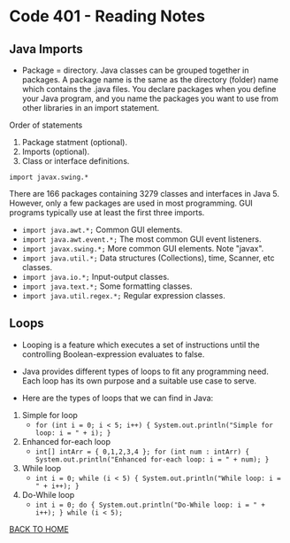 # Code 401 - Reading Notes

<!-- All references used were from Code 401 reading
assignment 02 -->

<!-- https://perso.ensta-paris.fr/~diam/java/online/notes-java/language/10basics/import.html -->
<!-- https://www.baeldung.com/java-loops -->

## Java Imports

- Package = directory. Java classes can be grouped together in packages. A package name is the same as the directory (folder) name which contains the .java files. You declare packages when you define your Java program, and you name the packages you want to use from other libraries in an import statement.

Order of statements
1. Package statment (optional).
2. Imports (optional).
3. Class or interface definitions.

`import javax.swing.*`

There are 166 packages containing 3279 classes and interfaces in Java 5. However, only a few packages are used in most programming. GUI programs typically use at least the first three imports.

- `import java.awt.*;`	Common GUI elements.
- `import java.awt.event.*;`	The most common GUI event listeners.
- `import javax.swing.*;`	More common GUI elements. Note "javax".
- `import java.util.*;`	Data structures (Collections), time, Scanner, etc classes.
- `import java.io.*;`	Input-output classes.
- `import java.text.*;` Some formatting classes.
- `import java.util.regex.*;` Regular expression classes.

## Loops

- Looping is a feature which executes a set of instructions until the controlling Boolean-expression evaluates to false.

- Java provides different types of loops to fit any programming need. Each loop has its own purpose and a suitable use case to serve.

- Here are the types of loops that we can find in Java:

1. Simple for loop
    - `for (int i = 0; i < 5; i++) {
    System.out.println("Simple for loop: i = " + i);
}`
2. Enhanced for-each loop
    - `int[] intArr = { 0,1,2,3,4 };
for (int num : intArr) {
    System.out.println("Enhanced for-each loop: i = " + num);
}`
3. While loop
    - `int i = 0;
while (i < 5) {
    System.out.println("While loop: i = " + i++);
}`
4. Do-While loop
    - `int i = 0;
do {
    System.out.println("Do-While loop: i = " + i++);
} while (i < 5);`

[BACK TO HOME](../README.md)

